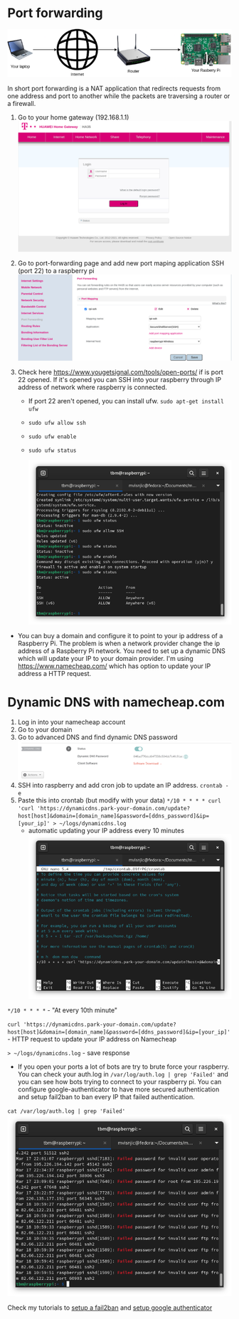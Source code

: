# Port forwarding

![port-forwarding-diagram](/port-forwarding/port-forwarding-diagram.png)

In short port forwarding is a NAT application that redirects requests from one address and port to another while the packets are traversing a router or a firewall.

1. Go to your home gateway (192.168.1.1)
   ![port-mapping-screenshot](Screenshot%20from%202023-03-17%2022-16-50.png)
2. Go to port-forwarding page and add new port maping application SSH (port 22) to a raspberry pi
   ![port-mapping-screenshot](/port-forwarding/Screenshot%20from%202023-03-17%2022-12-19.png)
3. Check here https://www.yougetsignal.com/tools/open-ports/ if is port 22 opened. If it's opened you can SSH into your raspberry through IP address of network where raspberry is connected.

   - If port 22 aren't opened, you can install ufw. `sudo apt-get install ufw`
   - `sudo ufw allow ssh`
   - `sudo ufw enable`
   - `sudo ufw status`

     ![ufw-status-screenshot](Screenshot%20from%202023-03-18%2011-19-22.png)

- You can buy a domain and configure it to point to your ip address of a Raspberry Pi. The problem is when a network provider change the ip address of a Raspberry Pi network. You need to set up a dynamic DNS which will update your IP to your domain provider. I'm using https://www.namecheap.com/ which has option to update your IP address a HTTP request.

# Dynamic DNS with namecheap.com

1. Log in into your namecheap account
2. Go to your domain
3. Go to advanced DNS and find dynamic DNS password
   ![dynamic-dns-password](Screenshot%20from%202023-03-17%2022-39-12.png)
4. SSH into raspberry and add cron job to update an IP address. `crontab -e`
5. Paste this into crontab (but modify with your data)
   `*/10 * * * * curl 'curl 'https://dynamicdns.park-your-domain.com/update?host[host]&domain=[domain_name]&password=[ddns_password]&ip=[your_ip]' > ~/logs/dynamicdns.log`
   - automatic updating your IP address every 10 minutes
     ![crontab-screenshot](Screenshot%20from%202023-03-18%2012-24-18.png)

`*/10 * * * *` - "At every 10th minute"

`curl 'https://dynamicdns.park-your-domain.com/update?host[host]&domain=[domain_name]&password=[ddns_password]&ip=[your_ip]'` - HTTP request to update your IP address on Namecheap

`> ~/logs/dynamicdns.log` - save response

- If you open your ports a lot of bots are try to brute force your raspberry. You can check your auth.log in `/var/log/auth.log | grep 'Failed'` and you can see how bots trying to connect to your raspberry pi. You can configure google-authenticator to have more secured authentication and setup fail2ban to ban every IP that failed authentication.

`cat /var/log/auth.log | grep 'Failed'`
![failed-pass-logs](Screenshot%20from%202023-03-18%2011-01-40.png)

Check my tutorials to [setup a fail2ban](https://github.com/mvisnjic/RPI-tutorials/tree/main/setup-fail2ban) and [setup google authenticator](https://github.com/mvisnjic/RPI-tutorials/tree/main/setup-google-authenticator)
